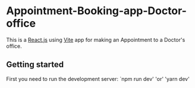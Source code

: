 # Appointment-Booking-app-Doctor-office
This is a [React.js](https://reactjs.org/) using [Vite](https://vitejs.dev/) app for making an Appointment to a Doctor's office.

## Getting started
First you need to run the development server:
`npm run dev'
'or'
'yarn dev'
